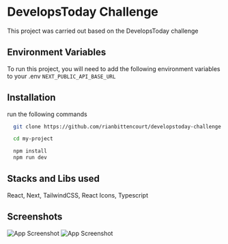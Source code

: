 
# DevelopsToday Challenge

This project was carried out based on the DevelopsToday challenge


## Environment Variables

To run this project, you will need to add the following environment variables to your .env
`NEXT_PUBLIC_API_BASE_URL`



## Installation

run the following commands
```bash
  git clone https://github.com/rianbittencourt/developstoday-challenge
```

```bash
  cd my-project
```

```bash
  npm install 
  npm run dev

```
    
## Stacks and Libs used


 React, Next, TailwindCSS, React Icons, Typescript




## Screenshots

![App Screenshot](https://i.ibb.co/2cLqn55/imagem-2025-01-07-151614775.png)
![App Screenshot](https://i.ibb.co/Dpk67jD/image.png)


